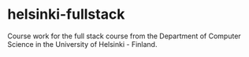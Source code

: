 # helsinki-fullstack
Course work for the full stack course from the Department of Computer Science in the University of Helsinki - Finland.

